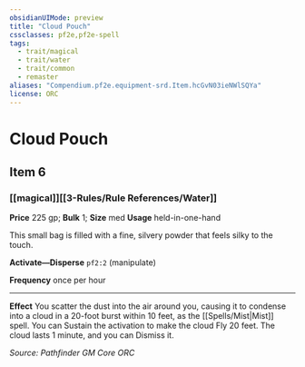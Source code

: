 ```yaml
---
obsidianUIMode: preview
title: "Cloud Pouch"
cssclasses: pf2e,pf2e-spell
tags:
  - trait/magical
  - trait/water
  - trait/common
  - remaster
aliases: "Compendium.pf2e.equipment-srd.Item.hcGvN03ieNWlSQYa"
license: ORC
---
```

# Cloud Pouch
## Item 6
### [[magical]][[3-Rules/Rule References/Water]]


**Price** 225 gp; 
**Bulk** 1; **Size** med
**Usage** held-in-one-hand

This small bag is filled with a fine, silvery powder that feels silky to the touch.

**Activate—Disperse** `pf2:2` (manipulate)

**Frequency** once per hour

* * *

**Effect** You scatter the dust into the air around you, causing it to condense into a cloud in a 20-foot burst within 10 feet, as the [[Spells/Mist|Mist]] spell. You can Sustain the activation to make the cloud Fly 20 feet. The cloud lasts 1 minute, and you can Dismiss it.

*Source: Pathfinder GM Core*
*ORC*